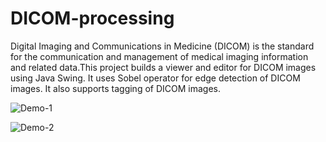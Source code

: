 # DICOM-processing

Digital Imaging and Communications in Medicine (DICOM) is the standard for the communication and management of medical imaging information and related data.This project builds a viewer and editor for DICOM images using Java Swing. It uses Sobel operator for edge detection of DICOM images. It also supports tagging of DICOM images.

![Demo-1](https://github.com/zhang-weijie/DICOM-processing/assets/60659396/38b37a17-9ed3-4590-a16b-356768aedaf1)

![Demo-2](https://github.com/zhang-weijie/DICOM-processing/assets/60659396/df658108-48fc-43bc-bd02-a0c5499441cd)
